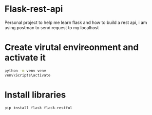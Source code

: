 # Flask-rest-api
Personal project to help me learn flask and how to build a rest api, i am using postman to send request to my localhost

# Create virutal envireonment and activate it 

```bash
python -m venv venv
venv\Scripts\activate
```

# Install libraries

```bash
pip install flask flask-restful
```
